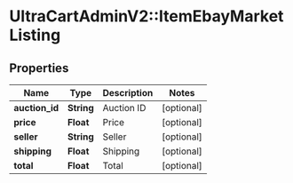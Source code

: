 # UltraCartAdminV2::ItemEbayMarketListing

## Properties
Name | Type | Description | Notes
------------ | ------------- | ------------- | -------------
**auction_id** | **String** | Auction ID | [optional] 
**price** | **Float** | Price | [optional] 
**seller** | **String** | Seller | [optional] 
**shipping** | **Float** | Shipping | [optional] 
**total** | **Float** | Total | [optional] 


